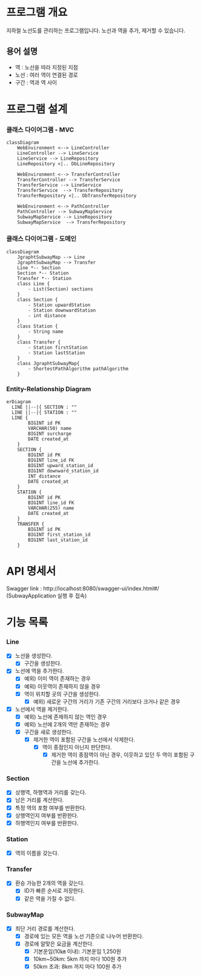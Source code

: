 # 프로그램 개요
지하철 노선도를 관리하는 프로그램입니다.
노선과 역을 추가, 제거할 수 있습니다.
## 용어 설명
- 역 : 노선을 따라 지정된 지점
- 노선 : 여러 역이 연결된 경로
- 구간 : 역과 역 사이


# 프로그램 설계

### 클래스 다이어그램 - MVC
```mermaid
classDiagram
    WebEnvironment <--> LineController
    LineController --> LineService
    LineService --> LineRepository
    LineRepository <|.. DbLineRepository

    WebEnvironment <--> TransferController
    TransferController --> TransferService
    TransferService --> LineService
    TransferService  --> TransferRepository
    TransferRepository <|.. DbTransferRepository
    
    WebEnvironment <--> PathController
    PathController --> SubwayMapService
    SubwayMapService --> LineRepository
    SubwayMapService  --> TransferRepository
```

### 클래스 다이어그램 - 도메인
```mermaid
classDiagram
    JgraphtSubwayMap --> Line
    JgraphtSubwayMap --> Transfer
    Line *-- Section
    Section *-- Station
    Transfer *-- Station
    class Line {
        - List(Section) sections
    }
    class Section {
        - Station upwardStation
        - Station downwardStation
        - int distance
    }
    class Station {
        - String name
    }
    class Transfer {
        - Station firstStation
        - Station lastStation
    }
    class JgraphtSubwayMap{
        - ShortestPathAlgorithm pathAlgorithm
    }
```

### Entity-Relationship Diagram
```mermaid
erDiagram
  LINE ||--|{ SECTION : ""
  LINE ||--|{ STATION : ""
  LINE {
		BIGINT id PK
		VARCHAR(50) name
        BIGINT surcharge
        DATE created_at
	}
    SECTION {
        BIGINT id PK
        BIGINT line_id FK
        BIGINT upward_station_id
        BIGINT downward_station_id
        INT distance
        DATE created_at
    }
    STATION {
        BIGINT id PK
        BIGINT line_id FK
        VARCHAR(255) name
        DATE created_at
    }
    TRANSFER {
        BIGINT id PK
        BIGINT first_station_id
        BIGINT last_station_id
    }
```

# API 명세서
Swagger link : http://localhost:8080/swagger-ui/index.html#/
(SubwayApplication 실행 후 접속)


# 기능 목록

### Line
- [x] 노선을 생성한다.
  - [x] 구간을 생성한다.
- [x] 노선에 역을 추가한다.
  - [x] 예외) 이미 역이 존재하는 경우
  - [x] 예외) 이웃역이 존재하지 않을 경우
  - [x] 역이 위치할 곳의 구간을 생성한다.
    - [x] 예외) 새로운 구간의 거리가 기존 구간의 거리보다 크거나 같은 경우
- [x] 노선에서 역을 제거한다.
  - [x] 예외) 노선에 존재하지 않는 역인 경우
  - [x] 예외) 노선에 2개의 역만 존재하는 경우
  - [x] 구간을 새로 생성한다.
    - [x] 제거한 역이 포함된 구간을 노선에서 삭제한다.
      - [x] 역이 종점인지 아닌지 판단한다.
        - [x] 제거한 역이 종점역이 아닌 경우, 이웃하고 있던 두 역이 포함된 구간을 노선에 추가한다.

### Section
- [x] 상행역, 하행역과 거리를 갖는다.
- [x] 남은 거리를 계산한다.
- [x] 특정 역의 포함 여부를 반환한다.
- [x] 상행역인지 여부를 반환한다.
- [x] 하행역인지 여부를 반환한다.

### Station
- [x] 역의 이름을 갖는다.

### Transfer
- [x] 환승 가능한 2개의 역을 갖는다.
  - [x] ID가 빠른 순서로 저장한다.
  - [x] 같은 역을 가질 수 없다.

### SubwayMap
- [x] 최단 거리 경로를 계산한다.
  - [x] 경로에 있는 모든 역을 노선 기준으로 나누어 반환한다. 
  - [x] 경로에 알맞은 요금을 계산한다.
    - [x] 기본운임(10㎞ 이내): 기본운임 1,250원
    - [x] 10km~50km: 5km 까지 마다 100원 추가
    - [x] 50km 초과: 8km 까지 마다 100원 추가
